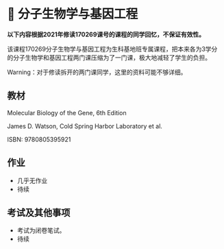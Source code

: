 # :pencil: **分子生物学与基因工程**

**以下内容根据2021年修读170269课号的课程的同学回忆，不保证有效性。**

该课程170269分子生物学与基因工程为生科基地班专属课程，把本来各为3学分的分子生物学和基因工程两门课压缩为了一门课，极大地减轻了学生的负担。

Warning：对于修读拆开的两门课同学，这里的资料可能不够详细。

## 教材

Molecular Biology of the Gene, 6th Edition

James D. Watson, Cold Spring Harbor Laboratory et al.

ISBN: 9780805395921

## 作业

* 几乎无作业
* 待续

## 考试及其他事项

* 考试为闭卷笔试。
* 待续